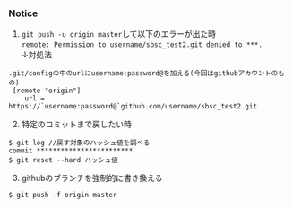 ### Notice
1. `git push -u origin master`して以下のエラーが出た時  
`remote: Permission to username/sbsc_test2.git denied to ***.`  
↓対処法
``` 
.git/configの中のurlにusername:password@を加える(今回はgithubアカウントのもの)  
 [remote "origin"]
	url = https://`username:password@`github.com/username/sbsc_test2.git
```

2. 特定のコミットまで戻したい時

``` 
$ git log //戻す対象のハッシュ値を調べる
commit ************************  
$ git reset --hard ハッシュ値
```

3. githubのブランチを強制的に書き換える
``` 
$ git push -f origin master 
```